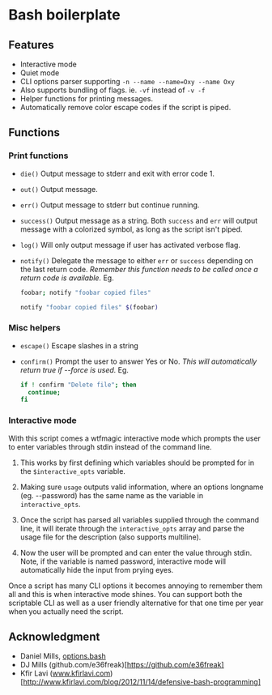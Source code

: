# Bash boilerplate

## Features

* Interactive mode
* Quiet mode
* CLI options parser supporting `-n --name --name=Oxy --name Oxy`
* Also supports bundling of flags. ie. `-vf` instead of `-v -f`
* Helper functions for printing messages.
* Automatically remove color escape codes if the script is piped.

## Functions

### Print functions

* `die()` Output message to stderr and exit with error code 1.
* `out()` Output message.
* `err()` Output message to stderr but continue running.
* `success()` Output message as a string. Both `success` and `err` will output message with a colorized symbol, as long as the script isn't piped.
* `log()` Will only output message if user has activated verbose flag.
* `notify()` Delegate the message to either `err` or `success` depending on the last return code. *Remember this function needs to be called once a return code is available.* Eg.

  ```bash
  foobar; notify "foobar copied files"

  notify "foobar copied files" $(foobar)
  ```

### Misc helpers

* `escape()` Escape slashes in a string
* `confirm()` Prompt the user to answer Yes or No. *This will automatically return true if --force is used.* Eg.

  ```bash
  if ! confirm "Delete file"; then
    continue;
  fi
  ```

### Interactive mode

With this script comes a wtfmagic interactive mode which prompts the user to enter variables through stdin instead of the command line.

1. This works by first defining which variables should be prompted for in the `$interactive_opts` variable.

2. Making sure `usage` outputs valid information, where an options longname (eg. --password) has the same name as the variable in `interactive_opts`.

3. Once the script has parsed all variables supplied through the command line, it will iterate through the `interactive_opts` array and parse the usage file for the description (also supports multiline).

4. Now the user will be prompted and can enter the value through stdin. Note, if the variable is named password, interactive mode will automatically hide the input from prying eyes.

Once a script has many CLI options it becomes annoying to remember them all and this is when interactive mode shines. You can support both the scriptable CLI as well as a user friendly alternative for that one time per year when you actually need the script.

## Acknowledgment

* Daniel Mills, [options.bash](https://github.com/e36freak/tools/blob/master/options.bash)
* DJ Mills (github.com/e36freak)[https://github.com/e36freak]
* Kfir Lavi (www.kfirlavi.com)[http://www.kfirlavi.com/blog/2012/11/14/defensive-bash-programming]
